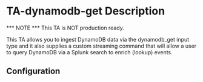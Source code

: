 # TA-dynamodb-get Description

*** NOTE *** 
This TA is NOT production ready.

This TA allows you to ingest DynamoDB data via the dynamodb_get input type and it also supplies a custom streaming command that will allow a user to query DynamoDB via a Splunk search to enrich (lookup) events.

## Configuration
